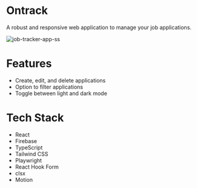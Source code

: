 # Ontrack

A robust and responsive web application to manage your job applications.

![job-tracker-app-ss](https://github.com/user-attachments/assets/1fdbf3fd-6249-4da7-82ca-dbfdbe7b0563)

# Features
- Create, edit, and delete applications
- Option to filter applications
- Toggle between light and dark mode

# Tech Stack
- React
- Firebase
- TypeScript
- Tailwind CSS
- Playwright
- React Hook Form
- clsx
- Motion
